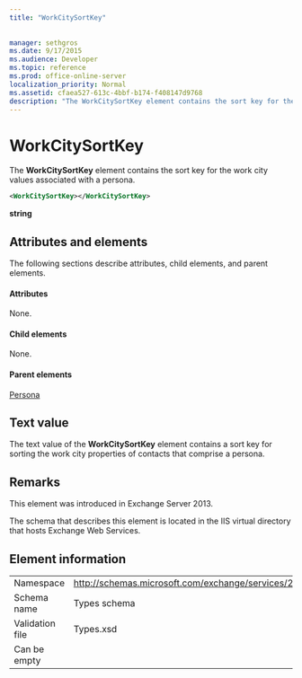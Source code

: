 ```yaml
---
title: "WorkCitySortKey"
 
 
manager: sethgros
ms.date: 9/17/2015
ms.audience: Developer
ms.topic: reference
ms.prod: office-online-server
localization_priority: Normal
ms.assetid: cfaea527-613c-4bbf-b174-f408147d9768
description: "The WorkCitySortKey element contains the sort key for the work city values associated with a persona."
---
```


# WorkCitySortKey

The **WorkCitySortKey** element contains the sort key for the work city values associated with a persona. 
  
```XML
<WorkCitySortKey></WorkCitySortKey>
```

 **string**
## Attributes and elements

The following sections describe attributes, child elements, and parent elements.
  
#### Attributes

None.
  
#### Child elements

None.
  
#### Parent elements

[Persona](persona.md)
  
## Text value

The text value of the **WorkCitySortKey** element contains a sort key for sorting the work city properties of contacts that comprise a persona. 
  
## Remarks

This element was introduced in Exchange Server 2013.
  
The schema that describes this element is located in the IIS virtual directory that hosts Exchange Web Services.
  
## Element information

|||
|:-----|:-----|
|Namespace  <br/> |http://schemas.microsoft.com/exchange/services/2006/types  <br/> |
|Schema name  <br/> |Types schema  <br/> |
|Validation file  <br/> |Types.xsd  <br/> |
|Can be empty  <br/> ||
   

